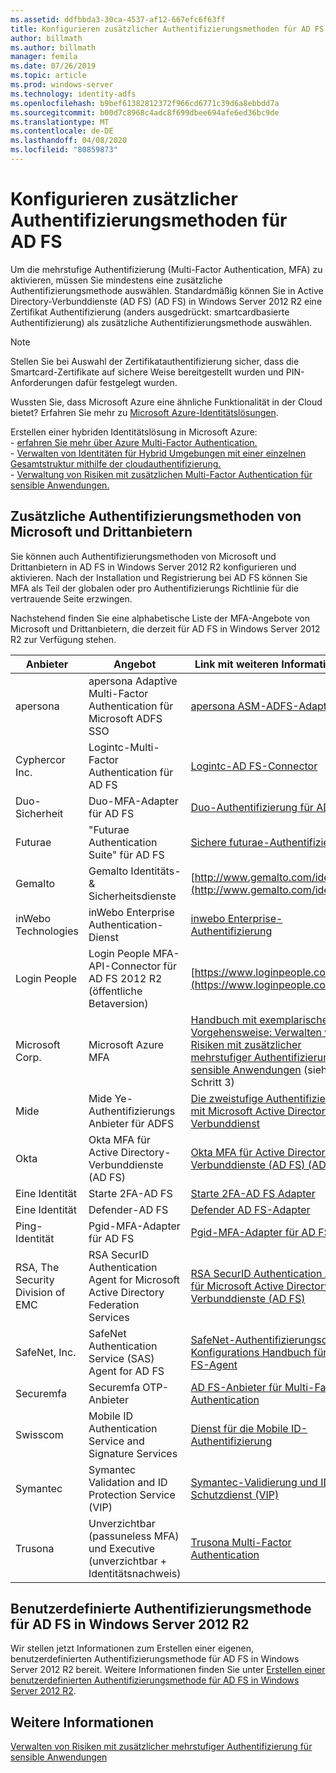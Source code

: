 ```yaml
---
ms.assetid: ddfbbda3-30ca-4537-af12-667efc6f63ff
title: Konfigurieren zusätzlicher Authentifizierungsmethoden für AD FS
author: billmath
ms.author: billmath
manager: femila
ms.date: 07/26/2019
ms.topic: article
ms.prod: windows-server
ms.technology: identity-adfs
ms.openlocfilehash: b9bef61382812372f966cd6771c39d6a8ebbdd7a
ms.sourcegitcommit: b00d7c8968c4adc8f699dbee694afe6ed36bc9de
ms.translationtype: MT
ms.contentlocale: de-DE
ms.lasthandoff: 04/08/2020
ms.locfileid: "80859873"
---
```

# <a name="configure-additional-authentication-methods-for-ad-fs"></a>Konfigurieren zusätzlicher Authentifizierungsmethoden für AD FS

Um die mehrstufige Authentifizierung (Multi-Factor Authentication, MFA) zu aktivieren, müssen Sie mindestens eine zusätzliche Authentifizierungsmethode auswählen. Standardmäßig können Sie in Active Directory-Verbunddienste (AD FS) (AD FS) in Windows Server 2012 R2 eine Zertifikat Authentifizierung (anders ausgedrückt: smartcardbasierte Authentifizierung) als zusätzliche Authentifizierungsmethode auswählen.

> [!NOTE]
> Stellen Sie bei Auswahl der Zertifikatauthentifizierung sicher, dass die Smartcard-Zertifikate auf sichere Weise bereitgestellt wurden und PIN-Anforderungen dafür festgelegt wurden.

Wussten Sie, dass Microsoft Azure eine ähnliche Funktionalität in der Cloud bietet? Erfahren Sie mehr zu [Microsoft Azure-Identitätslösungen](https://aka.ms/m2w274).<p>Erstellen einer hybriden Identitätslösung in Microsoft Azure:<br /> - [erfahren Sie mehr über Azure Multi-Factor Authentication.](https://aka.ms/ey6o9r)<br /> - [Verwalten von Identitäten für Hybrid Umgebungen mit einer einzelnen Gesamtstruktur mithilfe der cloudauthentifizierung.](https://aka.ms/g1jat8)<br /> - [Verwaltung von Risiken mit zusätzlichen Multi-Factor Authentication für sensible Anwendungen.](https://aka.ms/kt1bbm)

## <a name="microsoft-and-third-party-additional-authentication-methods"></a>Zusätzliche Authentifizierungsmethoden von Microsoft und Drittanbietern
Sie können auch Authentifizierungsmethoden von Microsoft und Drittanbietern in AD FS in Windows Server 2012 R2 konfigurieren und aktivieren. Nach der Installation und Registrierung bei AD FS können Sie MFA als Teil der globalen oder pro Authentifizierungs Richtlinie für die vertrauende Seite erzwingen.

Nachstehend finden Sie eine alphabetische Liste der MFA-Angebote von Microsoft und Drittanbietern, die derzeit für AD FS in Windows Server 2012 R2 zur Verfügung stehen.

|Anbieter|Angebot|Link mit weiteren Informationen|
|-|-|-| 
|apersona|apersona Adaptive Multi-Factor Authentication für Microsoft ADFS SSO|[apersona ASM-ADFS-Adapter](https://www.apersona.com/adfs)|
|Cyphercor Inc.|Logintc-Multi-Factor Authentication für AD FS|[Logintc-AD FS-Connector](https://www.logintc.com/docs/connectors/adfs.html)|
|Duo-Sicherheit|Duo-MFA-Adapter für AD FS|[Duo-Authentifizierung für AD FS](https://duo.com/docs/adfs)|
|Futurae|"Futurae Authentication Suite" für AD FS|[Sichere futurae-Authentifizierung](https://futurae.com)|
|Gemalto|Gemalto Identitäts- & Sicherheitsdienste|[http://www.gemalto.com/identity](http://www.gemalto.com/identity)|
|inWebo Technologies|inWebo Enterprise Authentication-Dienst|[inwebo Enterprise-Authentifizierung](http://www.inwebo.com)|
|Login People|Login People MFA-API-Connector für AD FS 2012 R2 (öffentliche Betaversion)|[https://www.loginpeople.com](https://www.loginpeople.com)|
|Microsoft Corp.|Microsoft Azure MFA|[Handbuch mit exemplarischer Vorgehensweise: Verwalten von Risiken mit zusätzlicher mehrstufiger Authentifizierung für sensible Anwendungen](https://technet.microsoft.com/library/dn280946.aspx) (siehe Schritt 3)|
Mide | Mide Ye-Authentifizierungs Anbieter für ADFS | [Die zweistufige Authentifizierung mit Microsoft Active Directory Verbunddienst](https://www.mideye.com/support/administrators/documentation/integration/microsoft-adfs/)|
|Okta | Okta MFA für Active Directory-Verbunddienste (AD FS) | [Okta MFA für Active Directory-Verbunddienste (AD FS) (ADFS)](https://help.okta.com/en/prod/Content/Topics/integrations/adfs-okta-int.htm)|
|Eine Identität| Starte 2FA-AD FS|[Starte 2FA-AD FS Adapter](https://www.oneidentity.com/products/starling-two-factor-authentication/)|
|Eine Identität| Defender-AD FS|[Defender AD FS-Adapter](https://www.oneidentity.com/products/defender/)|
|Ping-Identität|Pgid-MFA-Adapter für AD FS|[Pgid-MFA-Adapter für AD FS](https://documentation.pingidentity.com/pingid/pingidAdminGuide/index.shtml#pid_c_PingIDforADFSSSO.html)|
|RSA, The Security Division of EMC|RSA SecurID Authentication Agent for Microsoft Active Directory Federation Services|[RSA SecurID Authentication Agent für Microsoft Active Directory-Verbunddienste (AD FS)](http://www.emc.com/security/rsa-securid/rsa-authentication-agents/microsoft-ad-fs.htm)|
|SafeNet, Inc.|SafeNet Authentication Service (SAS) Agent for AD FS|[SafeNet-Authentifizierungsdienst: Konfigurations Handbuch für AD FS-Agent](http://www.safenet-inc.com/resources/integration-guide/data-protection/Safenet_Authentication_Service/SafeNet_Authentication_Service__AD_FS_Agent_Configuration_Guide/?langtype=1033)|
|Securemfa|Securemfa OTP-Anbieter| [AD FS-Anbieter für Multi-Factor Authentication](https://www.securemfa.com/)|
|Swisscom|Mobile ID Authentication Service and Signature Services|[Dienst für die Mobile ID-Authentifizierung](http://swisscom.ch/mid)|
|Symantec|Symantec Validation and ID Protection Service (VIP)|[Symantec-Validierung und ID-Schutzdienst (VIP)](http://www.symantec.com/vip-authentication-service)|
|Trusona|Unverzichtbar (passuneless MFA) und Executive (unverzichtbar + Identitätsnachweis)| [Trusona Multi-Factor Authentication](https://www.trusona.com/solution-overview/)|


## <a name="custom-authentication-method-for-ad-fs-in-windows-server-2012-r2"></a>Benutzerdefinierte Authentifizierungsmethode für AD FS in Windows Server 2012 R2
Wir stellen jetzt Informationen zum Erstellen einer eigenen, benutzerdefinierten Authentifizierungsmethode für AD FS in Windows Server 2012 R2 bereit. Weitere Informationen finden Sie unter [Erstellen einer benutzerdefinierten Authentifizierungsmethode für AD FS in Windows Server 2012 R2](https://go.microsoft.com/fwlink/?LinkID=511980).

## <a name="see-also"></a>Weitere Informationen
[Verwalten von Risiken mit zusätzlicher mehrstufiger Authentifizierung für sensible Anwendungen](Manage-Risk-with-Additional-Multi-Factor-Authentication-for-Sensitive-Applications.md)


